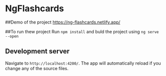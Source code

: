 # NgFlashcards

##Demo of the project
https://ng-flashcards.netlify.app/


##To run thew project 
Run `npm install` and buld the project using `ng serve --open`


## Development server

Navigate to `http://localhost:4200/`. The app will automatically reload if you change any of the source files.


